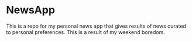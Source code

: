 # NewsApp
This is a repo for my personal news app that gives results of news curated to personal preferences. This is a result of my weekend boredom.
